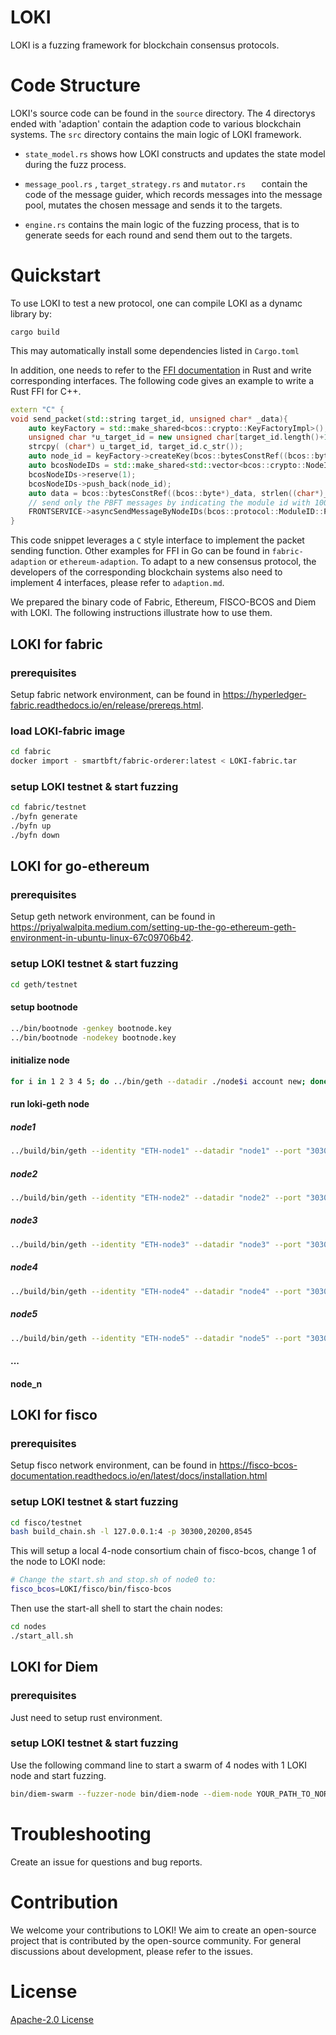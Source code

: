 # LOKI

LOKI is a fuzzing framework for blockchain consensus protocols. 

# Code Structure

LOKI's source code can be found in the `source` directory. The 4 directorys ended with 'adaption' contain the adaption code to various blockchain systems. The `src` directory contains the main logic of LOKI framework. 

- `state_model.rs` shows how LOKI constructs and updates the state model during the fuzz process.

- `message_pool.rs` , `target_strategy.rs` and `mutator.rs   ` contain the code of the message guider, which records messages into the message pool, mutates the chosen message and sends it to the targets.
- `engine.rs` contains the main logic of the fuzzing process, that is to generate seeds for each round and send them out to the targets.

# Quickstart

To use LOKI to test a new protocol, one can compile LOKI as a dynamc library by:

```
cargo build
```

This may automatically install some dependencies listed in `Cargo.toml`

In addition, one needs to refer to the [FFI documentation](https://doc.rust-lang.org/nomicon/ffi.html) in Rust and write corresponding interfaces. The following code gives an example to write a Rust FFI for C++.

```c++
extern "C" {
void send_packet(std::string target_id, unsigned char* _data){
    auto keyFactory = std::make_shared<bcos::crypto::KeyFactoryImpl>();
    unsigned char *u_target_id = new unsigned char[target_id.length()+1];
    strcpy( (char*) u_target_id, target_id.c_str());
    auto node_id = keyFactory->createKey(bcos::bytesConstRef((bcos::byte*)u_target_id, target_id.length()));
    auto bcosNodeIDs = std::make_shared<std::vector<bcos::crypto::NodeIDPtr>>();
    bcosNodeIDs->reserve(1);
    bcosNodeIDs->push_back(node_id);
    auto data = bcos::bytesConstRef((bcos::byte*)_data, strlen((char*)_data));
    // send only the PBFT messages by indicating the module id with 1000
    FRONTSERVICE->asyncSendMessageByNodeIDs(bcos::protocol::ModuleID::PBFT,*bcosNodeIDs,data);
}
```

This code snippet leverages a `C` style interface to implement the packet sending function. Other examples for FFI in Go can be found in `fabric-adaption` or `ethereum-adaption`. To adapt to a new consensus protocol, the developers of the corresponding blockchain systems also need to implement 4 interfaces, please refer to `adaption.md`.

We prepared the binary code of Fabric, Ethereum, FISCO-BCOS and Diem with LOKI. The following instructions illustrate how to use them. 



## LOKI for fabric

### prerequisites
Setup fabric network environment, can be found in https://hyperledger-fabric.readthedocs.io/en/release/prereqs.html.

### load LOKI-fabric image
```bash
cd fabric
docker import - smartbft/fabric-orderer:latest < LOKI-fabric.tar
```

### setup LOKI testnet & start fuzzing

```bash
cd fabric/testnet
./byfn generate
./byfn up
./byfn down
```


## LOKI for go-ethereum
### prerequisites
Setup geth network environment, can be found in https://priyalwalpita.medium.com/setting-up-the-go-ethereum-geth-environment-in-ubuntu-linux-67c09706b42.

### setup LOKI testnet & start fuzzing

```bash
cd geth/testnet
```
#### setup bootnode
```bash
../bin/bootnode -genkey bootnode.key
../bin/bootnode -nodekey bootnode.key
```
#### initialize node
```bash
for i in 1 2 3 4 5; do ../bin/geth --datadir ./node$i account new; done 
```
#### run loki-geth node

##### node1
```bash
../build/bin/geth --identity "ETH-node1" --datadir "node1" --port "30303" --maxpeers 10 --networkid 10086  --syncmode "full" --bootnodes "enode://5e49cd079bf47d4485867d4fb06a89f211b21be822a05cc8be6ce72b624aa94f4ac65e063fc4d0e62fe2342290bf5c880f6888534ae1df045f67186718d3c3f6@127.0.0.1:0?discport=30301" --mine --miner.etherbase 0xd192415624a039b24ad571f96cb438de9f0556a7 --miner.threads 1 --http --http.port 8545 console
```

##### node2
```bash
../build/bin/geth --identity "ETH-node2" --datadir "node2" --port "30304" --maxpeers 10 --networkid 10086  --syncmode "full" --bootnodes "enode://5e49cd079bf47d4485867d4fb06a89f211b21be822a05cc8be6ce72b624aa94f4ac65e063fc4d0e62fe2342290bf5c880f6888534ae1df045f67186718d3c3f6@127.0.0.1:0?discport=30301" --mine --miner.etherbase 0xd192415624a039b24ad571f96cb438de9f0556a7 --miner.threads 1 console
```

##### node3
```bash
../build/bin/geth --identity "ETH-node3" --datadir "node3" --port "30305" --maxpeers 10 --networkid 10086  --syncmode "full" --bootnodes "enode://5e49cd079bf47d4485867d4fb06a89f211b21be822a05cc8be6ce72b624aa94f4ac65e063fc4d0e62fe2342290bf5c880f6888534ae1df045f67186718d3c3f6@127.0.0.1:0?discport=30301" --mine --miner.etherbase 0xd192415624a039b24ad571f96cb438de9f0556a7 --miner.threads 1 console
```

##### node4
```bash
../build/bin/geth --identity "ETH-node4" --datadir "node4" --port "30306" --maxpeers 10 --networkid 10086  --syncmode "full" --bootnodes "enode://5e49cd079bf47d4485867d4fb06a89f211b21be822a05cc8be6ce72b624aa94f4ac65e063fc4d0e62fe2342290bf5c880f6888534ae1df045f67186718d3c3f6@127.0.0.1:0?discport=30301" --mine --miner.etherbase 0xd192415624a039b24ad571f96cb438de9f0556a7 --miner.threads 1 console
```

##### node5
```bash
../build/bin/geth --identity "ETH-node5" --datadir "node5" --port "30307" --maxpeers 10 --networkid 10086  --syncmode "full" --bootnodes "enode://5e49cd079bf47d4485867d4fb06a89f211b21be822a05cc8be6ce72b624aa94f4ac65e063fc4d0e62fe2342290bf5c880f6888534ae1df045f67186718d3c3f6@127.0.0.1:0?discport=30301" --mine --miner.etherbase 0xd192415624a039b24ad571f96cb438de9f0556a7 --miner.threads 1 console
```

#### ...

#### node_n

## LOKI for fisco

### prerequisites
Setup fisco network environment, can be found in https://fisco-bcos-documentation.readthedocs.io/en/latest/docs/installation.html

### setup LOKI testnet & start fuzzing

```bash
cd fisco/testnet
bash build_chain.sh -l 127.0.0.1:4 -p 30300,20200,8545
```
This will setup a local 4-node consortium chain of fisco-bcos, change 1 of the node to LOKI node:
```bash
# Change the start.sh and stop.sh of node0 to:
fisco_bcos=LOKI/fisco/bin/fisco-bcos
```
Then use the start-all shell to start the chain nodes:
```bash
cd nodes
./start_all.sh
```

## LOKI for Diem
### prerequisites
Just need to setup rust environment.

### setup LOKI testnet & start fuzzing
Use the following command line to start a swarm of 4 nodes with 1 LOKI node and start fuzzing.
```bash
bin/diem-swarm --fuzzer-node bin/diem-node --diem-node YOUR_PATH_TO_NORMAL_DIEM_NODE/diem-node -n 4 -t 1 -c ./tmp
```


# Troubleshooting
Create an issue for questions and bug reports.

# Contribution
We welcome your contributions to LOKI! We aim to create an open-source project that is contributed by the open-source community. For general discussions about development, please refer to the issues. 

# License
[Apache-2.0 License](https://github.com/BlockFuzz/LOKI/blob/main/LICENSE)

